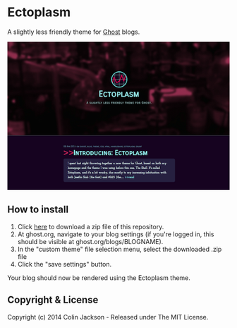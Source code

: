 # Ectoplasm

A slightly less friendly theme for [Ghost](http://github.com/tryghost/ghost/) blogs.

![Theme screenshot](assets/images/ectoplasm.png)

## How to install

1. Click [here](https://github.com/colinjackson/Ectoplasm/archive/master.zip) to download a zip file of this repository.
2. At ghost.org, navigate to your blog settings (if you're logged in, this should be visible at ghost.org/blogs/BLOGNAME).
3. In the "custom theme" file selection menu, select the downloaded .zip file
4. Click the "save settings" button.

Your blog should now be rendered using the Ectoplasm theme.

## Copyright & License

Copyright (c) 2014 Colin Jackson - Released under The MIT License.
